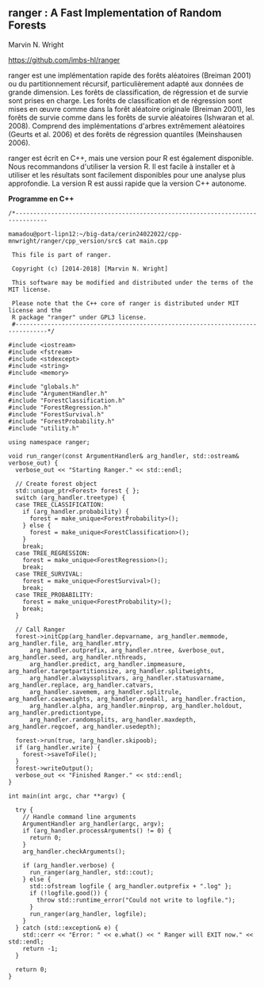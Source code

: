  ## ranger : A Fast Implementation of Random Forests

Marvin N. Wright

https://github.com/imbs-hl/ranger

ranger est une implémentation rapide des forêts aléatoires (Breiman 2001) ou du partitionnement récursif, 
particulièrement adapté aux données de grande dimension. Les forêts de classification, de régression et de survie sont prises en charge. 
Les forêts de classification et de régression sont mises en œuvre comme dans la forêt aléatoire originale (Breiman 2001), 
les forêts de survie comme dans les forêts de survie aléatoires (Ishwaran et al. 2008). 
Comprend des implémentations d'arbres extrêmement aléatoires (Geurts et al. 2006) et des forêts de régression quantiles (Meinshausen 2006).

ranger est écrit en C++, mais une version pour R est également disponible. 
Nous recommandons d'utiliser la version R. Il est facile à installer et à utiliser et les résultats sont facilement disponibles pour 
une analyse plus approfondie. La version R est aussi rapide que la version C++ autonome.

**Programme en C++**

    /*-------------------------------------------------------------------------------

    mamadou@port-lipn12:~/big-data/cerin24022022/cpp-mnwright/ranger/cpp_version/src$ cat main.cpp 

     This file is part of ranger.

     Copyright (c) [2014-2018] [Marvin N. Wright]

     This software may be modified and distributed under the terms of the MIT license.

     Please note that the C++ core of ranger is distributed under MIT license and the
     R package "ranger" under GPL3 license.
     #-------------------------------------------------------------------------------*/

    #include <iostream>
    #include <fstream>
    #include <stdexcept>
    #include <string>
    #include <memory>

    #include "globals.h"
    #include "ArgumentHandler.h"
    #include "ForestClassification.h"
    #include "ForestRegression.h"
    #include "ForestSurvival.h"
    #include "ForestProbability.h"
    #include "utility.h"

    using namespace ranger;

    void run_ranger(const ArgumentHandler& arg_handler, std::ostream& verbose_out) {
      verbose_out << "Starting Ranger." << std::endl;

      // Create forest object
      std::unique_ptr<Forest> forest { };
      switch (arg_handler.treetype) {
      case TREE_CLASSIFICATION:
        if (arg_handler.probability) {
          forest = make_unique<ForestProbability>();
        } else {
          forest = make_unique<ForestClassification>();
        }
        break;
      case TREE_REGRESSION:
        forest = make_unique<ForestRegression>();
        break;
      case TREE_SURVIVAL:
        forest = make_unique<ForestSurvival>();
        break;
      case TREE_PROBABILITY:
        forest = make_unique<ForestProbability>();
        break;
      }

      // Call Ranger
      forest->initCpp(arg_handler.depvarname, arg_handler.memmode, arg_handler.file, arg_handler.mtry,
          arg_handler.outprefix, arg_handler.ntree, &verbose_out, arg_handler.seed, arg_handler.nthreads,
          arg_handler.predict, arg_handler.impmeasure, arg_handler.targetpartitionsize, arg_handler.splitweights,
          arg_handler.alwayssplitvars, arg_handler.statusvarname, arg_handler.replace, arg_handler.catvars,
          arg_handler.savemem, arg_handler.splitrule, arg_handler.caseweights, arg_handler.predall, arg_handler.fraction,
          arg_handler.alpha, arg_handler.minprop, arg_handler.holdout, arg_handler.predictiontype,
          arg_handler.randomsplits, arg_handler.maxdepth, arg_handler.regcoef, arg_handler.usedepth);

      forest->run(true, !arg_handler.skipoob);
      if (arg_handler.write) {
        forest->saveToFile();
      }
      forest->writeOutput();
      verbose_out << "Finished Ranger." << std::endl;
    }

    int main(int argc, char **argv) {

      try {
        // Handle command line arguments
        ArgumentHandler arg_handler(argc, argv);
        if (arg_handler.processArguments() != 0) {
          return 0;
        }
        arg_handler.checkArguments();

        if (arg_handler.verbose) {
          run_ranger(arg_handler, std::cout);
        } else {
          std::ofstream logfile { arg_handler.outprefix + ".log" };
          if (!logfile.good()) {
            throw std::runtime_error("Could not write to logfile.");
          }
          run_ranger(arg_handler, logfile);
        }
      } catch (std::exception& e) {
        std::cerr << "Error: " << e.what() << " Ranger will EXIT now." << std::endl;
        return -1;
      }

      return 0;
    }
